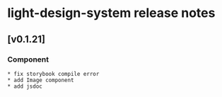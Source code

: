 # light-design-system release notes

## [v0.1.21]

### Component

    * fix storybook compile error
    * add Image component
    * add jsdoc
